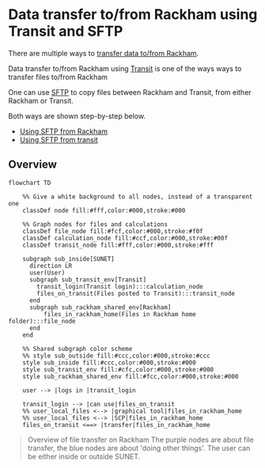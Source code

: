 # Data transfer to/from Rackham using Transit and SFTP

There are multiple ways to [transfer data to/from Rackham](../cluster_guides/transfer_rackham.md).

Data transfer to/from Rackham using [Transit](../cluster_guides/transit.md)
is one of the ways ways to transfer files to/from Rackham

One can use [SFTP](../software/sftp.md)
to copy files between Rackham and Transit,
from either Rackham or Transit.

Both ways are shown step-by-step below.

- [Using SFTP from Rackham](rackham_file_transfer_using_transit_sftp_from_rackham.md)
- [Using SFTP from transit](rackham_file_transfer_using_transit_sftp_from_transit.md)

## Overview

```mermaid
flowchart TD

    %% Give a white background to all nodes, instead of a transparent one
    classDef node fill:#fff,color:#000,stroke:#000

    %% Graph nodes for files and calculations
    classDef file_node fill:#fcf,color:#000,stroke:#f0f
    classDef calculation_node fill:#ccf,color:#000,stroke:#00f
    classDef transit_node fill:#fff,color:#000,stroke:#fff

    subgraph sub_inside[SUNET]
      direction LR
      user(User)
      subgraph sub_transit_env[Transit]
        transit_login(Transit login):::calculation_node
        files_on_transit(Files posted to Transit):::transit_node
      end
      subgraph sub_rackham_shared_env[Rackham]
          files_in_rackham_home(Files in Rackham home folder):::file_node
      end
    end

    %% Shared subgraph color scheme
    %% style sub_outside fill:#ccc,color:#000,stroke:#ccc
    style sub_inside fill:#ccc,color:#000,stroke:#000
    style sub_transit_env fill:#cfc,color:#000,stroke:#000
    style sub_rackham_shared_env fill:#fcc,color:#000,stroke:#000

    user --> |logs in |transit_login

    transit_login --> |can use|files_on_transit
    %% user_local_files <--> |graphical tool|files_in_rackham_home
    %% user_local_files <--> |SCP|files_in_rackham_home
    files_on_transit <==> |transfer|files_in_rackham_home
```

> Overview of file transfer on Rackham
> The purple nodes are about file transfer,
> the blue nodes are about 'doing other things'.
> The user can be either inside or outside SUNET.
